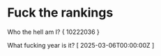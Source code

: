# Fuck the rankings

Who the hell am I?
{ 10222036 }

What fucking year is it?
[ 2025-03-06T00:00:00Z ]
